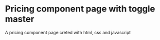 # Pricing component page with toggle master
A pricing component page creted with html, css and javascript
